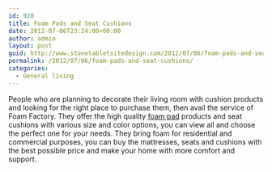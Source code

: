 ```yaml
---
id: 920
title: Foam Pads and Seat Cushions
date: 2012-07-06T23:24:00+00:00
author: admin
layout: post
guid: http://www.stonetabletsitedesign.com/2012/07/06/foam-pads-and-seat-cushions/
permalink: /2012/07/06/foam-pads-and-seat-cushions/
categories:
  - General living
---
```

People who are planning to decorate their living room with cushion products and looking for the right place to purchase them, then avail the service of Foam Factory. They offer the high quality [foam pad](http://www.foambymail.com/pads-and-seat-cushions.html) products and seat cushions with various size and color options, you can view all and choose the perfect one for your needs. They bring foam for residential and commercial purposes, you can buy the mattresses, seats and cushions with the best possible price and make your home with more comfort and support.